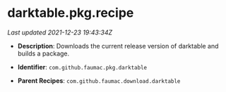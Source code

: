 # darktable.pkg.recipe

_Last updated 2021-12-23 19:43:34Z_

- **Description**: Downloads the current release version of darktable and builds a package.

- **Identifier**: `com.github.faumac.pkg.darktable`

- **Parent Recipes**: `com.github.faumac.download.darktable`